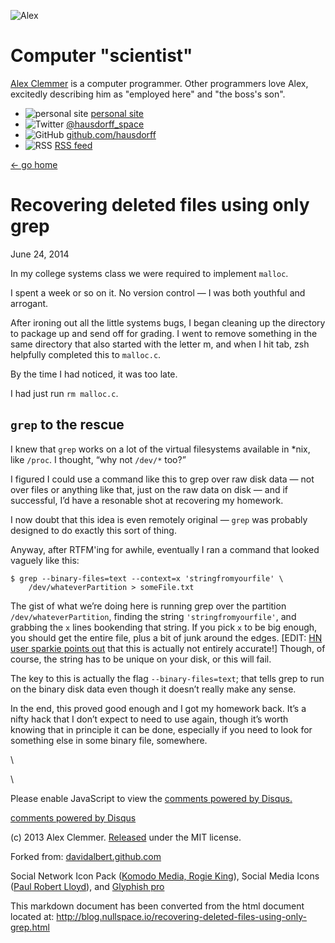 ![Alex](images/alex3.jpg)

Computer "scientist"
====================

[Alex Clemmer](http://www.nullspace.io) is a computer programmer. Other
programmers love Alex, excitedly describing him as "employed here" and
"the boss's son".

-   ![personal site](images/home3.png) [personal
    site](http://www.nullspace.io)
-   ![Twitter](images/twitter.png)
    [@hausdorff\_space](https://twitter.com/hausdorff_space)
-   ![GitHub](images/github.png)
    [github.com/hausdorff](https://github.com/hausdorff)
-   ![RSS](images/feed.png) [RSS
    feed](http://blog.nullspace.io/feed.xml)

[← go home](/)

Recovering deleted files using only grep
========================================

June 24, 2014

In my college systems class we were required to implement `malloc`.

I spent a week or so on it. No version control — I was both youthful and
arrogant.

After ironing out all the little systems bugs, I began cleaning up the
directory to package up and send off for grading. I went to remove
something in the same directory that also started with the letter m, and
when I hit tab, zsh helpfully completed this to `malloc.c`.

By the time I had noticed, it was too late.

I had just run `rm malloc.c`.

`grep` to the rescue
--------------------

I knew that `grep` works on a lot of the virtual filesystems available
in \*nix, like `/proc`. I thought, “why not `/dev/*` too?”

I figured I could use a command like this to grep over raw disk data —
not over files or anything like that, just on the raw data on disk — and
if successful, I’d have a resonable shot at recovering my homework.

I now doubt that this idea is even remotely original — `grep` was
probably designed to do exactly this sort of thing.

Anyway, after RTFM'ing for awhile, eventually I ran a command that
looked vaguely like this:

    $ grep --binary-files=text --context=x 'stringfromyourfile' \
        /dev/whateverPartition > someFile.txt

The gist of what we’re doing here is running grep over the partition
`/dev/whateverPartition`, finding the string `'stringfromyourfile'`, and
grabbing the `x` lines bookending that string. If you pick `x` to be big
enough, you should get the entire file, plus a bit of junk around the
edges. [EDIT: [HN user sparkie points
out](https://news.ycombinator.com/item?id=7944515) that this is actually
not entirely accurate!] Though, of course, the string has to be unique
on your disk, or this will fail.

The key to this is actually the flag `--binary-files=text`; that tells
grep to run on the binary disk data even though it doesn’t really make
any sense.

In the end, this proved good enough and I got my homework back. It’s a
nifty hack that I don’t expect to need to use again, though it’s worth
knowing that in principle it can be done, especially if you need to look
for something else in some binary file, somewhere.

\

\

Please enable JavaScript to view the [comments powered by
Disqus.](http://disqus.com/?ref_noscript)

[comments powered by Disqus](http://disqus.com)

\(c) 2013 Alex Clemmer.
[Released](https://github.com/hausdorff/hausdorff.github.com) under the
MIT license.

Forked from:
[davidalbert.github.com](https://github.com/davidbalbert/davidbalbert.github.com)

Social Network Icon Pack ([Komodo Media, Rogie
King](http://www.komodomedia.com/blog/2008/12/social-media-mini-iconpack/)),
Social Media Icons ([Paul Robert
Lloyd](http://paulrobertlloyd.com/2009/06/social_media_icons)), and
[Glyphish pro](http://www.glyphish.com/)

This markdown document has been converted from the html document located at:
http://blog.nullspace.io/recovering-deleted-files-using-only-grep.html
